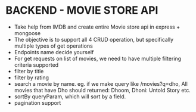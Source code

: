 # BACKEND - MOVIE STORE API
- Take help from IMDB and create entire Movie store api in express + mongoose
- The objective is to support all 4 CRUD operation, but specifically multiple types of get operations
- Endpoints name decide yourself
- For get requests on list of movies, we need to have multiple filtering criteria supported
- filter by title
- filter by rating
- search a movie by name. eg. if we make query like /movies?q=dho, All movies that have Dho should returned: Dhoom, Dhoni: Untold Story etc.
- sortBy queryParam, which will sort by a field.
- pagination support
